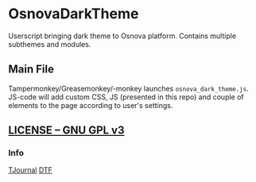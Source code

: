 # OsnovaDarkTheme
Userscript bringing dark theme to Osnova platform. Contains multiple subthemes and modules.

## Main File
Tampermonkey/Greasemonkey/-monkey launches `osnova_dark_theme.js`. JS-code will add custom CSS, JS (presented in this repo) and couple of elements to the page according to user's settings.

## [LICENSE – GNU GPL v3](./LICENSE)

### Info
[TJournal](https://tjournal.ru/137781#darkmode)
[DTF](https://dtf.ru/666655#darkmode)
